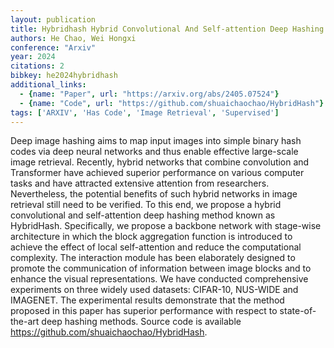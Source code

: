 ```yaml
---
layout: publication
title: Hybridhash Hybrid Convolutional And Self-attention Deep Hashing For Image Retrieval
authors: He Chao, Wei Hongxi
conference: "Arxiv"
year: 2024
citations: 2
bibkey: he2024hybridhash
additional_links:
  - {name: "Paper", url: "https://arxiv.org/abs/2405.07524"}
  - {name: "Code", url: "https://github.com/shuaichaochao/HybridHash"}
tags: ['ARXIV', 'Has Code', 'Image Retrieval', 'Supervised']
---
```

Deep image hashing aims to map input images into simple binary hash codes via
deep neural networks and thus enable effective large-scale image retrieval.
Recently, hybrid networks that combine convolution and Transformer have
achieved superior performance on various computer tasks and have attracted
extensive attention from researchers. Nevertheless, the potential benefits of
such hybrid networks in image retrieval still need to be verified. To this end,
we propose a hybrid convolutional and self-attention deep hashing method known
as HybridHash. Specifically, we propose a backbone network with stage-wise
architecture in which the block aggregation function is introduced to achieve
the effect of local self-attention and reduce the computational complexity. The
interaction module has been elaborately designed to promote the communication
of information between image blocks and to enhance the visual representations.
We have conducted comprehensive experiments on three widely used datasets:
CIFAR-10, NUS-WIDE and IMAGENET. The experimental results demonstrate that the
method proposed in this paper has superior performance with respect to
state-of-the-art deep hashing methods. Source code is available
https://github.com/shuaichaochao/HybridHash.
